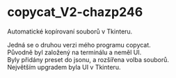 # copycat_V2-chazp246
Automatické kopírovaní souborů v Tkinteru.

Jedná se o druhou verzi mého programu copycat.<br>
Původně byl založený na terminálu a neměl UI.<br>
Byly přidány preset do jsonu, a rozšířena volba souborů.<br>
Největším upgradem byla UI v Tkinteru.
